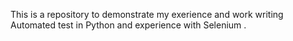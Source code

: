 This is a repository to demonstrate my exerience and work writing Automated test in Python and experience with Selenium
.
